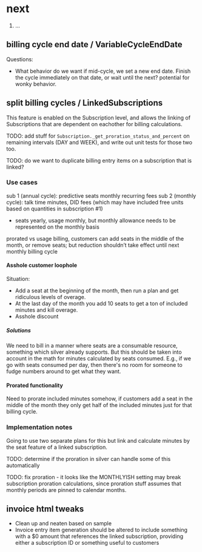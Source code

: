 # next

1. ...

## billing cycle end date / VariableCycleEndDate

Questions:

 * What behavior do we want if mid-cycle, we set a new end date. Finish the
   cycle immediately on that date, or wait until the next? potential for wonky
   behavior.

## split billing cycles / LinkedSubscriptions

This feature is enabled on the Subscription level, and allows the linking of
Subscriptions that are dependent on eachother for billing calculations.

TODO: add stuff for `Subscription._get_proration_status_and_percent` on
remaining intervals (DAY and WEEK), and write out unit tests for those two too.

TODO: do we want to duplicate billing entry items on a subscription that is
  linked?

### Use cases

sub 1 (annual cycle): predictive seats monthly recurring fees
sub 2 (monthly cycle): talk time minutes, DID fees (which may have included
free units based on quantities in subscription #1)

- seats yearly, usage monthly, but monthly allowance needs to be represented on
  the monthly basis 

prorated vs usage billing, customers can add seats in the middle of the month,
or remove seats; but reduction shouldn’t take effect until next monthly billing
cycle 

#### Asshole customer loophole

Situation:

- Add a seat at the beginning of the month, then run a plan and get ridiculous
  levels of overage. 
- At the last day of the month you add 10 seats to get a ton of included
  minutes and kill overage.
- Asshole discount

##### Solutions

We need to bill in a manner where seats are a consumable resource, something
which silver already supports. But this should be taken into account in the
math for minutes calculated by seats consumed. E.g., if we go with seats
consumed per day, then there's no room for someone to fudge numbers around to
get what they want.

#### Prorated functionality

Need to prorate included minutes somehow, if customers add a seat in the middle
of the month they only get half of the included minutes just for that billing
cycle.

### Implementation notes

Going to use two separate plans for this but link and calculate minutes by the
seat feature of a linked subscription.

TODO: determine if the proration in silver can handle some of this
automatically

TODO: fix proration - it looks like the MONTHLYISH setting may break
subscription proration calculations, since proration stuff assumes that monthly
periods are pinned to calendar months.

## invoice html tweaks

 * Clean up and neaten based on sample
 * Invoice entry item generation should be altered to include something with a
   $0 amount that references the linked subscription, providing either a
   subscription ID or something useful to customers

